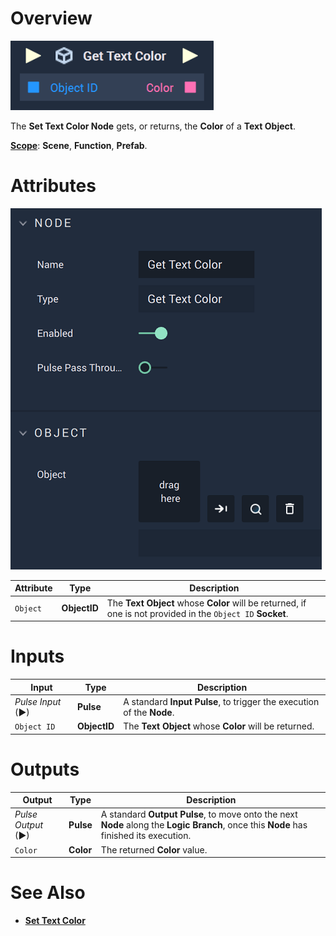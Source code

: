 # Overview

![The Get Text Color Node.](../../../.gitbook/assets/gettextcolorupdatedimage.png)

The **Set Text Color Node** gets, or returns, the **Color** of a **Text Object**.

[**Scope**](../../overview.md#scopes): **Scene**, **Function**, **Prefab**.

# Attributes

![The Get Text Color Node Attributes.](../../../.gitbook/assets/gettextcolorattributes.png)

|Attribute|Type|Description|
|---|---|---|
|`Object`|**ObjectID**|The **Text** **Object** whose **Color** will be returned, if one is not provided in the `Object ID` **Socket**.|

# Inputs

|Input|Type|Description|
|---|---|---|
|*Pulse Input* (►)|**Pulse**|A standard **Input Pulse**, to trigger the execution of the **Node**.|
|`Object ID`|**ObjectID**|The **Text** **Object** whose **Color** will be returned.|

# Outputs

|Output|Type|Description|
|---|---|---|
|*Pulse Output* (►)|**Pulse**|A standard **Output Pulse**, to move onto the next **Node** along the **Logic Branch**, once this **Node** has finished its execution.|
|`Color`|**Color**|The returned **Color** value.|

# See Also

* [**Set Text Color**](set-text-color.md)

